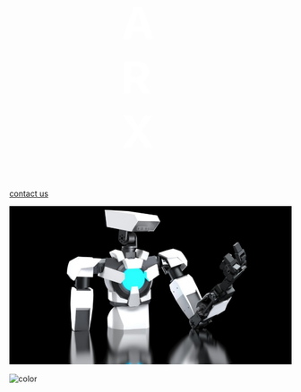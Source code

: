 <div style="padding: 0 200px;">
    <h1 style="font-weight: bold; color: white; font-size: 80px;">ARX</h1>
</div>

[contact us](/contact.md)

![](_media/background.jpg)

![color](#000000)
